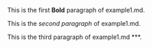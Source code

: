 This is the first **Bold** paragraph of example1.md.

This is the *second paragraph* of example1.md.

This is the third paragraph of example1.md ***.
